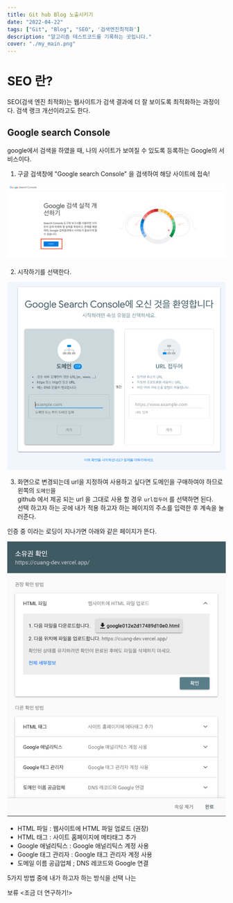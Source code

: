 ```yaml
---
title: Git hub Blog 노출시키기
date: "2022-04-22"
tags: ["Git", "Blog", "SEO", '검색엔진최적화']
description: "알고리즘 테스트코드를 기록하는 곳입니다."
cover: "./my_main.png"
---
```

# SEO 란?

SEO(검색 엔진 최적화)는 웹사이트가 검색 결과에 더 잘 보이도록 최적화하는 과정이다. 검색 랭크 개선이라고도 한다. 

## Google search Console
  google에서 검색을 하였을 때, 나의 사이트가 보여질 수 있도록 등록하는 Google의 서비스이다.

1. 구글 검색창에 "Google search Console" 을 검색하여 해당 사이트에 접속!

![Google search Console](Google_search_Console_hone.png)

2. 시작하기를 선택한다.

![domain](domain_chice.png)

3. 화면으로 변경되는데 url을 지정하여 사용하고 싶다면 도메인을 구매하여야 하므로 
왼쪽의 `도메인`을 <br />
github 에서 제공 되는 url 을 그대로 사용 할 경우 `url접두어` 를 선택하면 된다.
<br />선택 하고자 하는 곳에 내가 적용 하고자 하는 페이지의 주소를 입력한 후 계속을 눌러준다.

인증 중 이라는 로딩이 지나가면 아래와 같은 페이지가 뜬다.

![log](log.png)

- HTML 파일 : 웹사이트에 HTML 파일 업로드 (권장)
- HTML 태그 : 사이트 홈페이지에 메타태그 추가
- Google 애널리틱스 : Google 애널리틱스 계정 사용
- Google 태그 관리자 : Google 태그 관리자 계정 사용
- 도메일 이름 공급업체 ; DNS 레코드와 Google 연결

5가지 방법 중에 내가 하고자 하는 방식을 선택 나는 

보류 <조금 더 연구하기!>